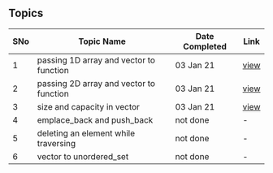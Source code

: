 ## Topics

SNo | Topic Name | Date Completed | Link |
----|------------|----------------|------|
1 | passing 1D array and vector to function | 03 Jan 21 | [view](1D_vector_function.cpp) | 
2 | passing 2D array and vector to function | 03 Jan 21 | [view](2D_vector_function.cpp) |
3 | size and capacity in vector | 03 Jan 21 | [view](size_capacity.cpp) |
4 | emplace_back and push_back | not done | - |
5 | deleting an element while traversing | not done | - |
6 | vector to unordered_set | not done | - | 